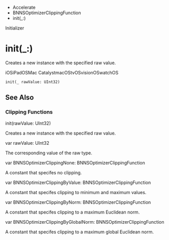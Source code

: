 

- Accelerate
- BNNSOptimizerClippingFunction
-  init(\_:) 

Initializer

# init(\_:)

Creates a new instance with the specified raw value.

iOSiPadOSMac CatalystmacOStvOSvisionOSwatchOS

``` source
init(_ rawValue: UInt32)
```

## See Also

### Clipping Functions

init(rawValue: UInt32)

Creates a new instance with the specified raw value.

var rawValue: UInt32

The corresponding value of the raw type.

var BNNSOptimizerClippingNone: BNNSOptimizerClippingFunction

A constant that specifes no clipping.

var BNNSOptimizerClippingByValue: BNNSOptimizerClippingFunction

A constant that specifes clipping to minimum and maximum values.

var BNNSOptimizerClippingByNorm: BNNSOptimizerClippingFunction

A constant that specifes clipping to a maximum Euclidean norm.

var BNNSOptimizerClippingByGlobalNorm: BNNSOptimizerClippingFunction

A constant that specifes clipping to a maximum global Euclidean norm.

